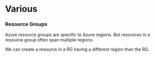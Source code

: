 # Various
### Resource Groups
Azure resource groups are specific to Azure regions. But resources in a resource group often span multiple regions.

We can create a resource in a RG having a different region than the RG.
